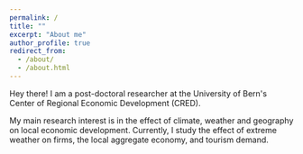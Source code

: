 ```yaml
---
permalink: /
title: ""
excerpt: "About me"
author_profile: true
redirect_from: 
  - /about/
  - /about.html
---
```


Hey there! I am a post-doctoral researcher at the University of Bern's Center of Regional Economic Development (CRED).

My main research interest is in the effect of climate, weather and geography on local economic development. Currently, I study the effect of extreme weather on firms, the local aggregate economy, and tourism demand.

